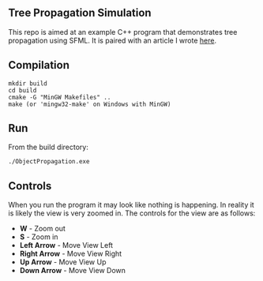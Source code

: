 ## Tree Propagation Simulation
This repo is aimed at an example C++ program that demonstrates tree propagation using SFML. It is paired with an article I wrote [here](https://wfale.net).

## Compilation
    mkdir build
    cd build
    cmake -G "MinGW Makefiles" ..
    make (or 'mingw32-make' on Windows with MinGW)

## Run
From the build directory:

    ./ObjectPropagation.exe

## Controls
When you run the program it may look like nothing is happening. In reality it is likely the view is very zoomed in. The controls for the view are as follows:

* **W** - Zoom out
* **S** - Zoom in
* **Left Arrow** - Move View Left
* **Right Arrow** - Move View Right
* **Up Arrow** - Move View Up
* **Down Arrow** - Move View Down
